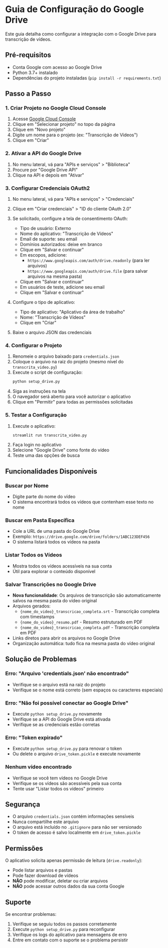 # Guia de Configuração do Google Drive

Este guia detalha como configurar a integração com o Google Drive para transcrição de vídeos.

## Pré-requisitos

- Conta Google com acesso ao Google Drive
- Python 3.7+ instalado
- Dependências do projeto instaladas (`pip install -r requirements.txt`)

## Passo a Passo

### 1. Criar Projeto no Google Cloud Console

1. Acesse [Google Cloud Console](https://console.cloud.google.com/)
2. Clique em "Selecionar projeto" no topo da página
3. Clique em "Novo projeto"
4. Digite um nome para o projeto (ex: "Transcrição de Vídeos")
5. Clique em "Criar"

### 2. Ativar a API do Google Drive

1. No menu lateral, vá para "APIs e serviços" > "Biblioteca"
2. Procure por "Google Drive API"
3. Clique na API e depois em "Ativar"

### 3. Configurar Credenciais OAuth2

1. No menu lateral, vá para "APIs e serviços" > "Credenciais"
2. Clique em "Criar credenciais" > "ID do cliente OAuth 2.0"
3. Se solicitado, configure a tela de consentimento OAuth:
   - Tipo de usuário: Externo
   - Nome do aplicativo: "Transcrição de Vídeos"
   - Email de suporte: seu email
   - Domínios autorizados: deixe em branco
   - Clique em "Salvar e continuar"
   - Em escopos, adicione: 
     - `https://www.googleapis.com/auth/drive.readonly` (para ler arquivos)
     - `https://www.googleapis.com/auth/drive.file` (para salvar arquivos na mesma pasta)
   - Clique em "Salvar e continuar"
   - Em usuários de teste, adicione seu email
   - Clique em "Salvar e continuar"

4. Configure o tipo de aplicativo:
   - Tipo de aplicativo: "Aplicativo da área de trabalho"
   - Nome: "Transcrição de Vídeos"
   - Clique em "Criar"

5. Baixe o arquivo JSON das credenciais

### 4. Configurar o Projeto

1. Renomeie o arquivo baixado para `credentials.json`
2. Coloque o arquivo na raiz do projeto (mesmo nível do `transcrita_video.py`)
3. Execute o script de configuração:
   ```bash
   python setup_drive.py
   ```
4. Siga as instruções na tela
5. O navegador será aberto para você autorizar o aplicativo
6. Clique em "Permitir" para todas as permissões solicitadas

### 5. Testar a Configuração

1. Execute o aplicativo:
   ```bash
   streamlit run transcrita_video.py
   ```
2. Faça login no aplicativo
3. Selecione "Google Drive" como fonte do vídeo
4. Teste uma das opções de busca

## Funcionalidades Disponíveis

### Buscar por Nome
- Digite parte do nome do vídeo
- O sistema encontrará todos os vídeos que contenham esse texto no nome

### Buscar em Pasta Específica
- Cole a URL de uma pasta do Google Drive
- Exemplo: `https://drive.google.com/drive/folders/1ABC123DEF456`
- O sistema listará todos os vídeos na pasta

### Listar Todos os Vídeos
- Mostra todos os vídeos acessíveis na sua conta
- Útil para explorar o conteúdo disponível

### Salvar Transcrições no Google Drive
- **Nova funcionalidade**: Os arquivos de transcrição são automaticamente salvos na mesma pasta do vídeo original
- Arquivos gerados:
  - `{nome_do_video}_transcricao_completa.srt` - Transcrição completa com timestamps
  - `{nome_do_video}_resumo.pdf` - Resumo estruturado em PDF
  - `{nome_do_video}_transcricao_completa.pdf` - Transcrição completa em PDF
- Links diretos para abrir os arquivos no Google Drive
- Organização automática: tudo fica na mesma pasta do vídeo original

## Solução de Problemas

### Erro: "Arquivo 'credentials.json' não encontrado"
- Verifique se o arquivo está na raiz do projeto
- Verifique se o nome está correto (sem espaços ou caracteres especiais)

### Erro: "Não foi possível conectar ao Google Drive"
- Execute `python setup_drive.py` novamente
- Verifique se a API do Google Drive está ativada
- Verifique se as credenciais estão corretas

### Erro: "Token expirado"
- Execute `python setup_drive.py` para renovar o token
- Ou delete o arquivo `drive_token.pickle` e execute novamente

### Nenhum vídeo encontrado
- Verifique se você tem vídeos no Google Drive
- Verifique se os vídeos são acessíveis pela sua conta
- Tente usar "Listar todos os vídeos" primeiro

## Segurança

- O arquivo `credentials.json` contém informações sensíveis
- Nunca compartilhe este arquivo
- O arquivo está incluído no `.gitignore` para não ser versionado
- O token de acesso é salvo localmente em `drive_token.pickle`

## Permissões

O aplicativo solicita apenas permissão de leitura (`drive.readonly`):
- Pode listar arquivos e pastas
- Pode fazer download de vídeos
- **NÃO** pode modificar, deletar ou criar arquivos
- **NÃO** pode acessar outros dados da sua conta Google

## Suporte

Se encontrar problemas:
1. Verifique se seguiu todos os passos corretamente
2. Execute `python setup_drive.py` para reconfigurar
3. Verifique os logs do aplicativo para mensagens de erro
4. Entre em contato com o suporte se o problema persistir 